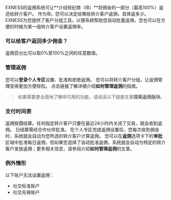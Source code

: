 
EXNESS的返佣系统可让**介绍经纪商（IB）**将佣金的一部分（最高100%）返还给转介客户。 作为IB，您可以决定给哪些转介客户返佣，具体返多少。 EXNESS为您提供了客户分组工具，以便系统帮助您自动批量返佣，您也可以在方便的时候为某一组转介客户设置返佣率。
### **可以给客户返回多少佣金？** ###
返佣百分比可以取0%至100%之间的任意数值。
### **管理返佣** ###
您可以**登录个人专区**设置、批准和拒绝返佣。 您可以将转介客户分组，让返佣管理变得更加方便轻松。 点击链接了解详细介绍**如何管理返佣**的指南。
> 如果需要更全面地了解IB可用的功能，请阅读以下链接文章**探索返佣版块**。
### **支付时间表** ###
返佣按**日**结算。任何指定转介客户只要在最近24小时内关闭了交易，就会收到返佣。 日结算需经合作伙伴批准。
在个人专区完成返佣设置后，您每次收到佣金时，系统就会自动为您所选的转介客户计算返佣。 您可以在**返佣**选项卡下的**审批**区域中批准每日返佣，但如果您选择了自动批准返佣，系统就会自动为特定的转介客户发放返佣；更多相关信息，请参阅介绍**如何管理返佣**的文章。
### **例外情形** ###
以下账户无法设置返佣：
-   社交标准账户
-   社交先锋账户